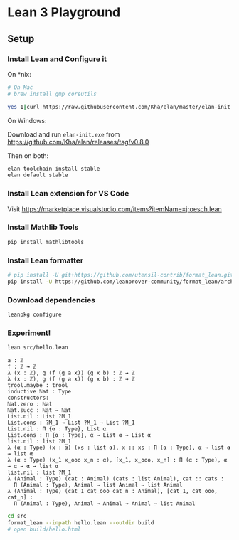 # Lean 3 Playground

## Setup

### Install Lean and Configure it

On *nix:

```bash
# On Mac
# brew install gmp coreutils

yes 1|curl https://raw.githubusercontent.com/Kha/elan/master/elan-init.sh -sSf | bash -s -- -y
```

On Windows:

Download and run `elan-init.exe` from https://github.com/Kha/elan/releases/tag/v0.8.0

Then on both:

```bash
elan toolchain install stable
elan default stable
```

### Install Lean extension for VS Code

Visit https://marketplace.visualstudio.com/items?itemName=jroesch.lean

### Install Mathlib Tools

```bash
pip install mathlibtools
```

### Install Lean formatter

```bash
# pip install -U git+https://github.com/utensil-contrib/format_lean.git@working
pip install -U https://github.com/leanprover-community/format_lean/archive/master.zip
```

### Download dependencies

```bash
leanpkg configure
```

### Experiment!

```bash
lean src/hello.lean
```

```lean
a : ℤ
f : ℤ → ℤ
λ (x : ℤ), g (f (g a x)) (g x b) : ℤ → ℤ
λ (x : ℤ), g (f (g a x)) (g x b) : ℤ → ℤ
trool.maybe : trool
inductive ℕat : Type
constructors:
ℕat.zero : ℕat
ℕat.succ : ℕat → ℕat
List.nil : List ?M_1
List.cons : ?M_1 → List ?M_1 → List ?M_1
List.nil : Π {α : Type}, List α
List.cons : Π {α : Type}, α → List α → List α
list.nil : list ?M_1
λ (α : Type) (x : α) (xs : list α), x :: xs : Π (α : Type), α → list α → list α
λ (α : Type) (x_1 x_ooo x_n : α), [x_1, x_ooo, x_n] : Π (α : Type), α → α → α → list α
list.nil : list ?M_1
λ (Animal : Type) (cat : Animal) (cats : list Animal), cat :: cats :
  Π (Animal : Type), Animal → list Animal → list Animal
λ (Animal : Type) (cat_1 cat_ooo cat_n : Animal), [cat_1, cat_ooo, cat_n] :
  Π (Animal : Type), Animal → Animal → Animal → list Animal
```

```bash
cd src
format_lean --inpath hello.lean --outdir build
# open build/hello.html
```
